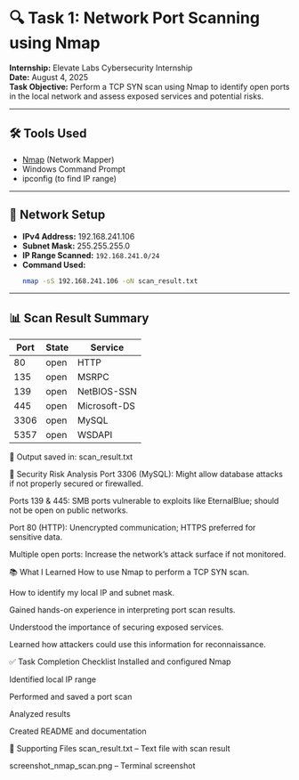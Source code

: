 # 🔍 Task 1: Network Port Scanning using Nmap

**Internship:** Elevate Labs Cybersecurity Internship  
**Date:** August 4, 2025  
**Task Objective:** Perform a TCP SYN scan using Nmap to identify open ports in the local network and assess exposed services and potential risks.

---

## 🛠️ Tools Used

- [Nmap](https://nmap.org/) (Network Mapper)
- Windows Command Prompt
- ipconfig (to find IP range)

---

## 📡 Network Setup

- **IPv4 Address:** 192.168.241.106  
- **Subnet Mask:** 255.255.255.0  
- **IP Range Scanned:** `192.168.241.0/24`  
- **Command Used:**
  ```bash
  nmap -sS 192.168.241.106 -oN scan_result.txt

---

## 📊 Scan Result Summary
| Port  | State | Service      |
|-------|-------|--------------|
| 80    | open  | HTTP         |
| 135   | open  | MSRPC        |
| 139   | open  | NetBIOS-SSN  |
| 445   | open  | Microsoft-DS |
| 3306  | open  | MySQL        |
| 5357  | open  | WSDAPI       |


📁 Output saved in: scan_result.txt

🔐 Security Risk Analysis
Port 3306 (MySQL): Might allow database attacks if not properly secured or firewalled.

Ports 139 & 445: SMB ports vulnerable to exploits like EternalBlue; should not be open on public networks.

Port 80 (HTTP): Unencrypted communication; HTTPS preferred for sensitive data.

Multiple open ports: Increase the network’s attack surface if not monitored.

📚 What I Learned
How to use Nmap to perform a TCP SYN scan.

How to identify my local IP and subnet mask.

Gained hands-on experience in interpreting port scan results.

Understood the importance of securing exposed services.

Learned how attackers could use this information for reconnaissance.

✅ Task Completion Checklist
 Installed and configured Nmap

 Identified local IP range

 Performed and saved a port scan

 Analyzed results

 Created README and documentation


📄 Supporting Files
scan_result.txt – Text file with scan result

screenshot_nmap_scan.png – Terminal screenshot

